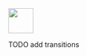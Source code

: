 <img src="https://i.imgur.com/9Rz7UDq.gif" width="50" height="50">

<!-- TODO process videos -->
TODO add transitions